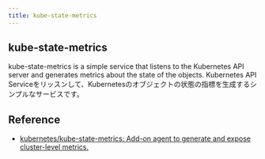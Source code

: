 ```yaml
---
title: kube-state-metrics
---
```


## kube-state-metrics
kube-state-metrics is a simple service that listens to the Kubernetes API server and generates metrics about the state of the objects.
Kubernetes API Serviceをリッスンして、Kubernetesのオブジェクトの状態の指標を生成するシンプルなサービスです。

## Reference
* [kubernetes/kube-state-metrics: Add-on agent to generate and expose cluster-level metrics.](https://github.com/kubernetes/kube-state-metrics)

